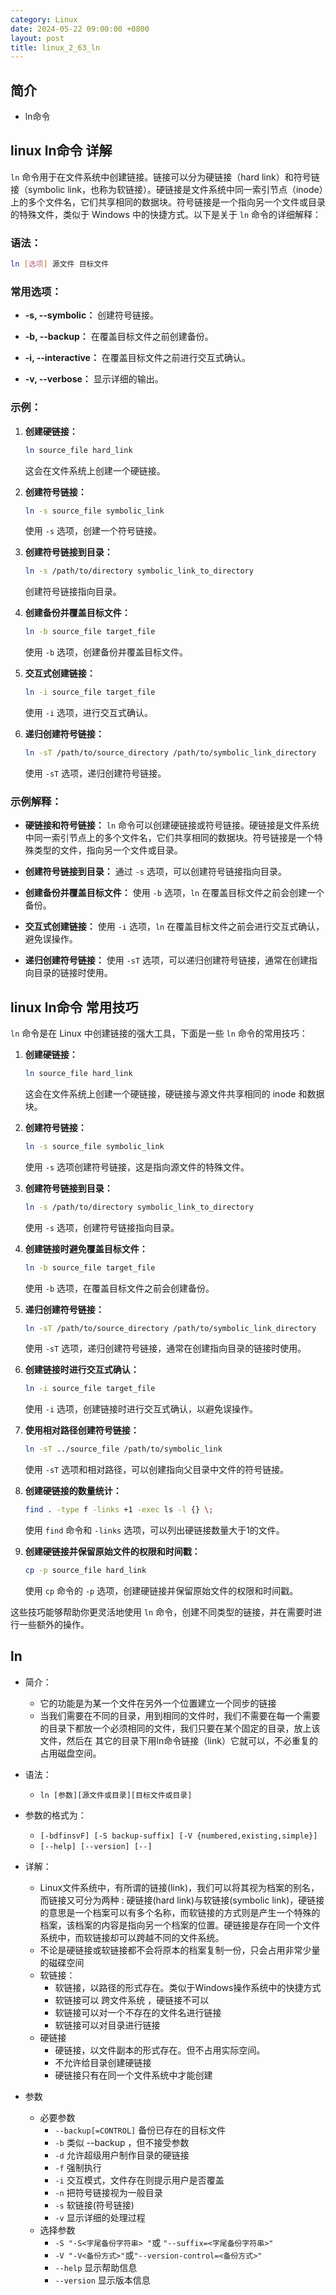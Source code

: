 ```yaml
---
category: Linux
date: 2024-05-22 09:00:00 +0800
layout: post
title: linux_2_63_ln
---
```

## 简介

+ ln命令

## linux ln命令 详解

`ln` 命令用于在文件系统中创建链接。链接可以分为硬链接（hard link）和符号链接（symbolic link，也称为软链接）。硬链接是文件系统中同一索引节点（inode）上的多个文件名，它们共享相同的数据块。符号链接是一个指向另一个文件或目录的特殊文件，类似于 Windows 中的快捷方式。以下是关于 `ln` 命令的详细解释：

### 语法：

```bash
ln [选项] 源文件 目标文件
```

### 常用选项：

- **-s, --symbolic：** 创建符号链接。

- **-b, --backup：** 在覆盖目标文件之前创建备份。

- **-i, --interactive：** 在覆盖目标文件之前进行交互式确认。

- **-v, --verbose：** 显示详细的输出。

### 示例：

1. **创建硬链接：**
   ```bash
   ln source_file hard_link
   ```
   这会在文件系统上创建一个硬链接。

2. **创建符号链接：**
   ```bash
   ln -s source_file symbolic_link
   ```
   使用 `-s` 选项，创建一个符号链接。

3. **创建符号链接到目录：**
   ```bash
   ln -s /path/to/directory symbolic_link_to_directory
   ```
   创建符号链接指向目录。

4. **创建备份并覆盖目标文件：**
   ```bash
   ln -b source_file target_file
   ```
   使用 `-b` 选项，创建备份并覆盖目标文件。

5. **交互式创建链接：**
   ```bash
   ln -i source_file target_file
   ```
   使用 `-i` 选项，进行交互式确认。

6. **递归创建符号链接：**
   ```bash
   ln -sT /path/to/source_directory /path/to/symbolic_link_directory
   ```
   使用 `-sT` 选项，递归创建符号链接。

### 示例解释：

- **硬链接和符号链接：** `ln` 命令可以创建硬链接或符号链接。硬链接是文件系统中同一索引节点上的多个文件名，它们共享相同的数据块。符号链接是一个特殊类型的文件，指向另一个文件或目录。

- **创建符号链接到目录：** 通过 `-s` 选项，可以创建符号链接指向目录。

- **创建备份并覆盖目标文件：** 使用 `-b` 选项，`ln` 在覆盖目标文件之前会创建一个备份。

- **交互式创建链接：** 使用 `-i` 选项，`ln` 在覆盖目标文件之前会进行交互式确认，避免误操作。

- **递归创建符号链接：** 使用 `-sT` 选项，可以递归创建符号链接，通常在创建指向目录的链接时使用。

## linux ln命令 常用技巧

`ln` 命令是在 Linux 中创建链接的强大工具，下面是一些 `ln` 命令的常用技巧：

1. **创建硬链接：**
   ```bash
   ln source_file hard_link
   ```
   这会在文件系统上创建一个硬链接，硬链接与源文件共享相同的 inode 和数据块。

2. **创建符号链接：**
   ```bash
   ln -s source_file symbolic_link
   ```
   使用 `-s` 选项创建符号链接，这是指向源文件的特殊文件。

3. **创建符号链接到目录：**
   ```bash
   ln -s /path/to/directory symbolic_link_to_directory
   ```
   使用 `-s` 选项，创建符号链接指向目录。

4. **创建链接时避免覆盖目标文件：**
   ```bash
   ln -b source_file target_file
   ```
   使用 `-b` 选项，在覆盖目标文件之前会创建备份。

5. **递归创建符号链接：**
   ```bash
   ln -sT /path/to/source_directory /path/to/symbolic_link_directory
   ```
   使用 `-sT` 选项，递归创建符号链接，通常在创建指向目录的链接时使用。

6. **创建链接时进行交互式确认：**
   ```bash
   ln -i source_file target_file
   ```
   使用 `-i` 选项，创建链接时进行交互式确认，以避免误操作。

7. **使用相对路径创建符号链接：**
   ```bash
   ln -sT ../source_file /path/to/symbolic_link
   ```
   使用 `-sT` 选项和相对路径，可以创建指向父目录中文件的符号链接。

8. **创建硬链接的数量统计：**
   ```bash
   find . -type f -links +1 -exec ls -l {} \;
   ```
   使用 `find` 命令和 `-links` 选项，可以列出硬链接数量大于1的文件。

9. **创建硬链接并保留原始文件的权限和时间戳：**
   ```bash
   cp -p source_file hard_link
   ```
   使用 `cp` 命令的 `-p` 选项，创建硬链接并保留原始文件的权限和时间戳。

这些技巧能够帮助你更灵活地使用 `ln` 命令，创建不同类型的链接，并在需要时进行一些额外的操作。

## ln

+ 简介：
  - 它的功能是为某一个文件在另外一个位置建立一个同步的链接
  - 当我们需要在不同的目录，用到相同的文件时，我们不需要在每一个需要的目录下都放一个必须相同的文件，我们只要在某个固定的目录，放上该文件，然后在 其它的目录下用ln命令链接（link）它就可以，不必重复的占用磁盘空间。

+ 语法：
  - `ln [参数][源文件或目录][目标文件或目录]` 

+ 参数的格式为：
  - `[-bdfinsvF] [-S backup-suffix] [-V {numbered,existing,simple}]`
  - `[--help] [--version] [--]`

+ 详解：
  - Linux文件系统中，有所谓的链接(link)，我们可以将其视为档案的别名，而链接又可分为两种 : 硬链接(hard link)与软链接(symbolic link)，硬链接的意思是一个档案可以有多个名称，而软链接的方式则是产生一个特殊的档案，该档案的内容是指向另一个档案的位置。硬链接是存在同一个文件系统中，而软链接却可以跨越不同的文件系统。
  - 不论是硬链接或软链接都不会将原本的档案复制一份，只会占用非常少量的磁碟空间
  - 软链接：
    - 软链接，以路径的形式存在。类似于Windows操作系统中的快捷方式
    - 软链接可以 跨文件系统 ，硬链接不可以
    - 软链接可以对一个不存在的文件名进行链接
    - 软链接可以对目录进行链接
  - 硬链接
    - 硬链接，以文件副本的形式存在。但不占用实际空间。
    - 不允许给目录创建硬链接
    - 硬链接只有在同一个文件系统中才能创建

+ 参数
  + 必要参数
    - `--backup[=CONTROL]` 备份已存在的目标文件
    - `-b` 类似 --backup ，但不接受参数
    - `-d` 允许超级用户制作目录的硬链接
    - `-f` 强制执行
    - `-i` 交互模式，文件存在则提示用户是否覆盖
    - `-n` 把符号链接视为一般目录
    - `-s` 软链接(符号链接)
    - `-v` 显示详细的处理过程
  + 选择参数
    - `-S "-S<字尾备份字符串> "`或 `"--suffix=<字尾备份字符串>"`
    - `-V "-V<备份方式>"`或`"--version-control=<备份方式>"`
    - `--help` 显示帮助信息
    - `--version` 显示版本信息